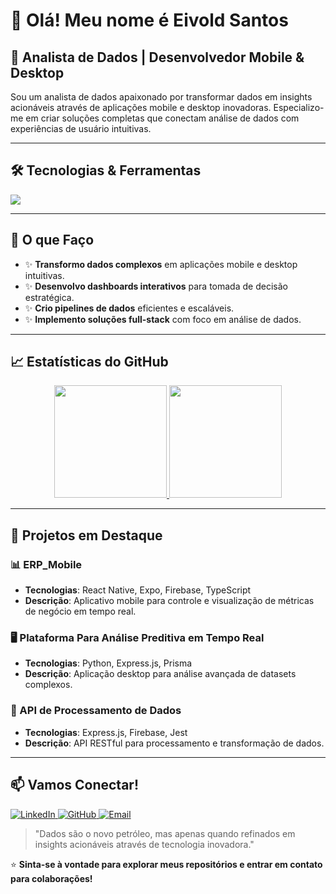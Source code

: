 # 👋 Olá! Meu nome é Eivold Santos

## 🚀 Analista de Dados | Desenvolvedor Mobile & Desktop

Sou um analista de dados apaixonado por transformar dados em insights acionáveis através de aplicações mobile e desktop inovadoras. Especializo-me em criar soluções completas que conectam análise de dados com experiências de usuário intuitivas.

---

## 🛠️ Tecnologias & Ferramentas

<p align="left">
  <a href="https://skillicons.dev">
    <img src="https://skillicons.dev/icons?i=js,ts,python,nodejs,express,prisma,react,expo,firebase,jest,git,vscode,md,json" />
  </a>
</p>



---

## 🎯 O que Faço
- ✨ **Transformo dados complexos** em aplicações mobile e desktop intuitivas.
- ✨ **Desenvolvo dashboards interativos** para tomada de decisão estratégica.
- ✨ **Crio pipelines de dados** eficientes e escaláveis.
- ✨ **Implemento soluções full-stack** com foco em análise de dados.

---

## 📈 Estatísticas do GitHub

<p align="center">
  <a href="https://github.com/EivoldSantos">
    <img height="180em" src="https://github-readme-stats.vercel.app/api?username=EivoldSantos&show_icons=true&theme=dracula&include_all_commits=true&count_private=true&locale=pt-br"/>
    <img height="180em" src="https://github-readme-stats.vercel.app/api/top-langs/?username=EivoldSantos&layout=compact&langs_count=7&theme=dracula&locale=pt-br"/>
  </a>
</p>

---

## 📂 Projetos em Destaque

### 📊 ERP_Mobile
- **Tecnologias**: React Native, Expo, Firebase, TypeScript
- **Descrição**: Aplicativo mobile para controle e visualização de métricas de negócio em tempo real.

### 🖥️ Plataforma Para Análise Preditiva em Tempo Real
- **Tecnologias**: Python, Express.js, Prisma
- **Descrição**: Aplicação desktop para análise avançada de datasets complexos.

### 🔄 API de Processamento de Dados
- **Tecnologias**: Express.js, Firebase, Jest
- **Descrição**: API RESTful para processamento e transformação de dados.

---

## 📫 Vamos Conectar!

<p align="left">
  <a href="https://www.linkedin.com/in/eivold/" target="_blank">
    <img src="https://img.shields.io/badge/LinkedIn-%230077B5.svg?style=for-the-badge&logo=linkedin&logoColor=white" alt="LinkedIn">
  </a>
  <a href="https://github.com/EivoldSantos" target="_blank">
    <img src="https://img.shields.io/badge/GitHub-%23121011.svg?style=for-the-badge&logo=github&logoColor=white" alt="GitHub">
  </a>
  <a href="mailto:eivoldviniciusamaral@gmail.com" target="_blank">
    <img src="https://img.shields.io/badge/Email-D14836?style=for-the-badge&logo=gmail&logoColor=white" alt="Email">
  </a>
</p>

> "Dados são o novo petróleo, mas apenas quando refinados em insights acionáveis através de tecnologia inovadora."

⭐ **Sinta-se à vontade para explorar meus repositórios e entrar em contato para colaborações!**

